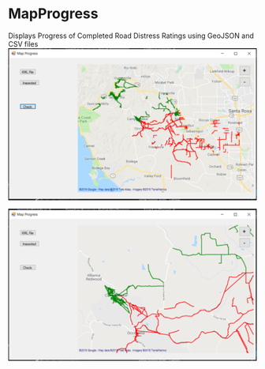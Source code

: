 # MapProgress
Displays Progress of Completed Road Distress Ratings using GeoJSON and CSV files
<br>
<img src = "https://github.com/mbaker92/MapProgress/blob/master/Screenshots/Capture1.PNG?raw=true" align="middle" >
<br>
<br>
<img src = "https://github.com/mbaker92/MapProgress/blob/master/Screenshots/Capture2.PNG?raw=true" align="middle">
<br>
